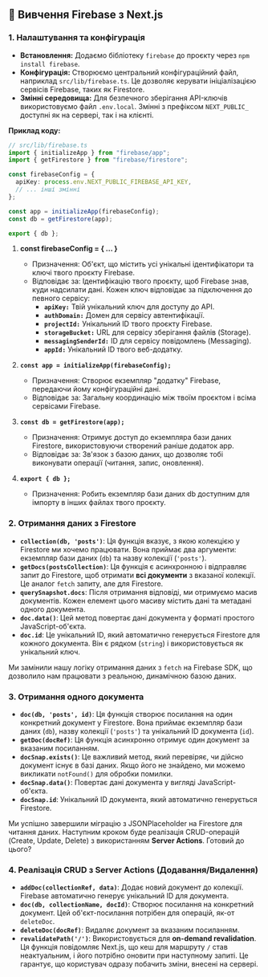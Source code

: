 ## 📝 Вивчення Firebase з Next.js

### 1. Налаштування та конфігурація

* **Встановлення:** Додаємо бібліотеку `firebase` до проєкту через `npm install firebase`.
* **Конфігурація:** Створюємо центральний конфігураційний файл, наприклад `src/lib/firebase.ts`. Це дозволяє керувати ініціалізацією сервісів Firebase, таких як Firestore.
* **Змінні середовища:** Для безпечного зберігання API-ключів використовуємо файл `.env.local`. Змінні з префіксом `NEXT_PUBLIC_` доступні як на сервері, так і на клієнті.




**Приклад коду:**
```typescript
// src/lib/firebase.ts
import { initializeApp } from "firebase/app";
import { getFirestore } from "firebase/firestore";

const firebaseConfig = {
  apiKey: process.env.NEXT_PUBLIC_FIREBASE_API_KEY,
  // ... інші змінні
};

const app = initializeApp(firebaseConfig);
const db = getFirestore(app);

export { db };
```



1. **const firebaseConfig = { ... }**
    * Призначення: Об'єкт, що містить усі унікальні ідентифікатори та ключі твого проєкту Firebase.
    * Відповідає за: Ідентифікацію твого проєкту, щоб Firebase знав, куди надсилати дані. Кожен ключ відповідає за підключення до певного сервісу:
      * **`apiKey:`** Твій унікальний ключ для доступу до API.
      * **`authDomain:`** Домен для сервісу автентифікації.
      * **`projectId:`** Унікальний ID твого проєкту Firebase.
      * **`storageBucket:`** URL для сервісу зберігання файлів (Storage).
      * **`messagingSenderId:`** ID для сервісу повідомлень (Messaging).
      * **`appId:`** Унікальний ID твого веб-додатку.

    
2.  **`const app = initializeApp(firebaseConfig);`**
    * Призначення: Створює екземпляр "додатку" Firebase, передаючи йому конфігураційні дані.
    * Відповідає за: Загальну координацію між твоїм проєктом і всіма сервісами Firebase.

3.  **`const db = getFirestore(app);`**
    * Призначення: Отримує доступ до екземпляра бази даних Firestore, використовуючи створений раніше додаток app.
    * Відповідає за: Зв'язок з базою даних, що дозволяє тобі виконувати операції (читання, запис, оновлення).

4.  **`export { db };`**
    * Призначення: Робить екземпляр бази даних db доступним для імпорту в інших файлах твого проєкту.




### 2. Отримання даних з Firestore

* **`collection(db, 'posts')`**: Ця функція вказує, з якою колекцією у Firestore ми хочемо працювати. Вона приймає два аргументи: екземпляр бази даних (`db`) та назву колекції (`'posts'`).
* **`getDocs(postsCollection)`**: Ця функція є асинхронною і відправляє запит до Firestore, щоб отримати **всі документи** з вказаної колекції. Це аналог `fetch` запиту, але для Firestore.
* **`querySnapshot.docs`**: Після отримання відповіді, ми отримуємо масив документів. Кожен елемент цього масиву містить дані та метадані одного документа.
* **`doc.data()`**: Цей метод повертає дані документа у форматі простого JavaScript-об'єкта.
* **`doc.id`**: Це унікальний ID, який автоматично генерується Firestore для кожного документа. Він є рядком (`string`) і використовується як унікальний ключ.

Ми замінили нашу логіку отримання даних з `fetch` на Firebase SDK, що дозволило нам працювати з реальною, динамічною базою даних.




### 3. Отримання одного документа

* **`doc(db, 'posts', id)`**: Ця функція створює посилання на один конкретний документ у Firestore. Вона приймає екземпляр бази даних (`db`), назву колекції (`'posts'`) та унікальний ID документа (`id`).
* **`getDoc(docRef)`**: Ця функція асинхронно отримує один документ за вказаним посиланням.
* **`docSnap.exists()`**: Це важливий метод, який перевіряє, чи дійсно документ існує в базі даних. Якщо його не знайдено, ми можемо викликати `notFound()` для обробки помилки.
* **`docSnap.data()`**: Повертає дані документа у вигляді JavaScript-об'єкта.
* **`docSnap.id`**: Унікальний ID документа, який автоматично генерується Firestore.

Ми успішно завершили міграцію з JSONPlaceholder на Firestore для читання даних. Наступним кроком буде реалізація CRUD-операцій (Create, Update, Delete) з використанням **Server Actions**. Готовий до цього?


### 4. Реалізація CRUD з Server Actions (Додавання/Видалення)

* **`addDoc(collectionRef, data)`**: Додає новий документ до колекції. Firebase автоматично генерує унікальний ID для документа.
* **`doc(db, collectionName, docId)`**: Створює посилання на конкретний документ. Цей об'єкт-посилання потрібен для операцій, як-от `deleteDoc`.
* **`deleteDoc(docRef)`**: Видаляє документ за вказаним посиланням.
* **`revalidatePath('/')`**: Використовується для **on-demand revalidation**. Ця функція повідомляє Next.js, що кеш для маршруту `/` став неактуальним, і його потрібно оновити при наступному запиті. Це гарантує, що користувач одразу побачить зміни, внесені на сервері.
